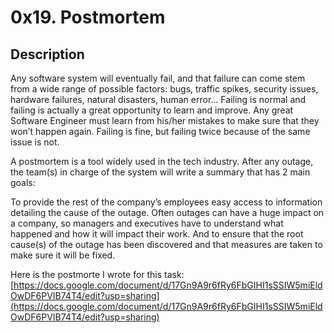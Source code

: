 # 0x19. Postmortem

## Description
Any software system will eventually fail, and that failure can come stem from a wide range of possible factors: bugs, traffic spikes, security issues, hardware failures, natural disasters, human error… Failing is normal and failing is actually a great opportunity to learn and improve. Any great Software Engineer must learn from his/her mistakes to make sure that they won’t happen again. Failing is fine, but failing twice because of the same issue is not.

A postmortem is a tool widely used in the tech industry. After any outage, the team(s) in charge of the system will write a summary that has 2 main goals:

To provide the rest of the company’s employees easy access to information detailing the cause of the outage. Often outages can have a huge impact on a company, so managers and executives have to understand what happened and how it will impact their work.
And to ensure that the root cause(s) of the outage has been discovered and that measures are taken to make sure it will be fixed.

Here is the postmorte I wrote for this task: [https://docs.google.com/document/d/17Gn9A9r6fRy6FbGIHI1sSSIW5miEldOwDF6PVIB74T4/edit?usp=sharing](https://docs.google.com/document/d/17Gn9A9r6fRy6FbGIHI1sSSIW5miEldOwDF6PVIB74T4/edit?usp=sharing)
